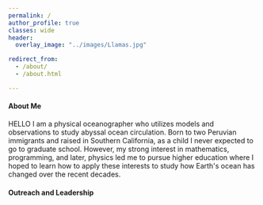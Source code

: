 ```yaml
---
permalink: /
author_profile: true
classes: wide
header:
  overlay_image: "../images/Llamas.jpg"

redirect_from: 
  - /about/
  - /about.html

---
```

#### About Me
HELLO I am a physical oceanographer who utilizes models and observations to study abyssal ocean circulation. Born to two Peruvian immigrants and raised in Southern California, as a child I never expected to go to graduate school. However, my strong interest in mathematics, programming, and later, physics led me to pursue higher education where I hoped to learn how to apply these interests to study how Earth's ocean has changed over the recent decades. 

#### Outreach and Leadership
